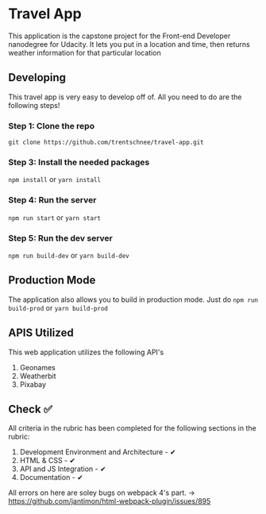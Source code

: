 # Travel App

This application is the capstone project for the Front-end Developer nanodegree for Udacity. It lets you put in a location and time, then returns weather information for that particular location



## Developing 

This travel app is very easy to develop off of. All you need to do are the following steps!


### Step 1: Clone the repo
`git clone https://github.com/trentschnee/travel-app.git`

### Step 3: Install the needed packages
`npm install`  or `yarn install`

### Step 4: Run the server

`npm run start` or `yarn start`

### Step 5: Run the dev server

`npm run build-dev` or `yarn build-dev`

## Production Mode
The application also allows you to build in production mode. Just do `npm run build-prod` or `yarn build-prod`

## APIS Utilized

This web application utilizes the following API's

1. Geonames
2. Weatherbit
3. Pixabay

## Check ✅

All criteria in the rubric has been completed for the following sections in the rubric:

1. Development Environment and Architecture - ✔
2. HTML & CSS - ✔
2. API and JS Integration - ✔
2. Documentation - ✔

All errors on here are soley bugs on webpack 4's part.  -> https://github.com/jantimon/html-webpack-plugin/issues/895

